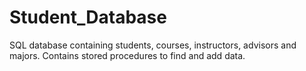 # Student_Database
SQL database containing students, courses, instructors, advisors and majors. 
Contains stored procedures to find and add data.
